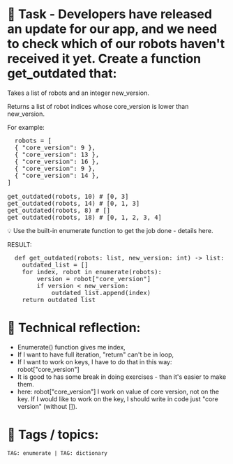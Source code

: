 # 📝 Task - Developers have released an update for our app, and we need to check which of our robots haven't received it yet. Create a function get_outdated that:  
  
Takes a list of robots and an integer new_version.  
  
Returns a list of robot indices whose core_version is lower than new_version.
  
For example:  
<pre>
  robots = [
  { "core_version": 9 },
  { "core_version": 13 },
  { "core_version": 16 },
  { "core_version": 9 },
  { "core_version": 14 },
]

get_outdated(robots, 10) # [0, 3]
get_outdated(robots, 14) # [0, 1, 3]
get_outdated(robots, 8) # []
get_outdated(robots, 18) # [0, 1, 2, 3, 4]
</pre>  
💡 Use the built-in enumerate function to get the job done - details here.  
  
RESULT:  
<pre>
  def get_outdated(robots: list, new_version: int) -> list:
    outdated_list = []
    for index, robot in enumerate(robots):
        version = robot["core_version"]
        if version < new_version:
            outdated_list.append(index)
    return outdated_list
</pre>  

# 💭 Technical reflection: 
- Enumerate() function gives me index, 
- If I want to have full iteration, "return" can't be in loop,
- If I want to work on keys, I have to do that in this way: robot["core_version"]
- It is good to has some break in doing exercises - than it's easier to make them.
- here: robot["core_version"] I work on value of core version, not on the key. If I would like to work on the key, I should write in code just "core version" (without []).

# 🔖 Tags / topics:
`TAG: enumerate | TAG: dictionary`  
